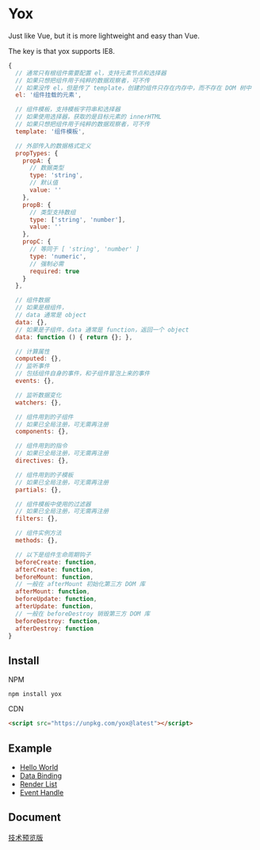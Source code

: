 # Yox

Just like Vue, but it is more lightweight and easy than Vue.

The key is that yox supports IE8.

```js
{
  // 通常只有根组件需要配置 el，支持元素节点和选择器
  // 如果只想把组件用于纯粹的数据观察者，可不传
  // 如果没传 el，但是传了 template，创建的组件只存在内存中，而不存在 DOM 树中
  el: '组件挂载的元素',

  // 组件模板，支持模板字符串和选择器
  // 如果使用选择器，获取的是目标元素的 innerHTML
  // 如果只想把组件用于纯粹的数据观察者，可不传
  template: '组件模板',

  // 外部传入的数据格式定义
  propTypes: {
    propA: {
      // 数据类型
      type: 'string',
      // 默认值
      value: ''
    },
    propB: {
      // 类型支持数组
      type: ['string', 'number'],
      value: ''
    },
    propC: {
      // 等同于 [ 'string', 'number' ]
      type: 'numeric',
      // 强制必需
      required: true
    }
  },

  // 组件数据
  // 如果是根组件，
  // data 通常是 object
  data: {},
  // 如果是子组件，data 通常是 function，返回一个 object
  data: function () { return {}; },

  // 计算属性
  computed: {},
  // 监听事件
  // 包括组件自身的事件，和子组件冒泡上来的事件
  events: {},

  // 监听数据变化
  watchers: {},

  // 组件用到的子组件
  // 如果已全局注册，可无需再注册
  components: {},

  // 组件用到的指令
  // 如果已全局注册，可无需再注册
  directives: {},

  // 组件用到的子模板
  // 如果已全局注册，可无需再注册
  partials: {},

  // 组件模板中使用的过滤器
  // 如果已全局注册，可无需再注册
  filters: {},

  // 组件实例方法
  methods: {},

  // 以下是组件生命周期钩子
  beforeCreate: function,
  afterCreate: function,
  beforeMount: function,
  // 一般在 afterMount 初始化第三方 DOM 库
  afterMount: function,
  beforeUpdate: function,
  afterUpdate: function,
  // 一般在 beforeDestroy 销毁第三方 DOM 库
  beforeDestroy: function,
  afterDestroy: function
}
```

## Install

NPM

```shell
npm install yox
```

CDN

```html
<script src="https://unpkg.com/yox@latest"></script>
```

## Example

* [Hello World](http://code.hcharts.cn/musicode/h5h0Q7)
* [Data Binding](http://code.hcharts.cn/musicode/94B0Qo)
* [Render List](http://code.hcharts.cn/musicode/hMt0Qb)
* [Event Handle](http://code.hcharts.cn/musicode/hMd0Lr)

## Document

[技术预览版](https://musicode.gitbooks.io/yox)
